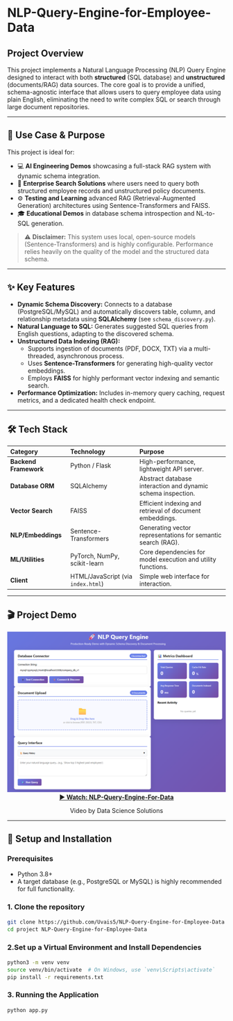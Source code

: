 # NLP-Query-Engine-for-Employee-Data


## Project Overview

This project implements a Natural Language Processing (NLP) Query Engine designed to interact with both **structured** (SQL database) and **unstructured** (documents/RAG) data sources. The core goal is to provide a unified, schema-agnostic interface that allows users to query employee data using plain English, eliminating the need to write complex SQL or search through large document repositories.

---

## 🎯 Use Case & Purpose

This project is ideal for:

- 💻 **AI Engineering Demos** showcasing a full-stack RAG system with dynamic schema integration.
- 🏢 **Enterprise Search Solutions** where users need to query both structured employee records and unstructured policy documents.
- ⚙️ **Testing and Learning** advanced RAG (Retrieval-Augmented Generation) architectures using Sentence-Transformers and FAISS.
- 🎓 **Educational Demos** in database schema introspection and NL-to-SQL generation.

> ⚠️ **Disclaimer:** This system uses local, open-source models (Sentence-Transformers) and is highly configurable. Performance relies heavily on the quality of the model and the structured data schema.

---

## ✨ Key Features

* **Dynamic Schema Discovery:** Connects to a database (PostgreSQL/MySQL) and automatically discovers table, column, and relationship metadata using **SQLAlchemy** (see `schema_discovery.py`).
* **Natural Language to SQL:** Generates suggested SQL queries from English questions, adapting to the discovered schema.
* **Unstructured Data Indexing (RAG):**
    * Supports ingestion of documents (PDF, DOCX, TXT) via a multi-threaded, asynchronous process.
    * Uses **Sentence-Transformers** for generating high-quality vector embeddings.
    * Employs **FAISS** for highly performant vector indexing and semantic search.
* **Performance Optimization:** Includes in-memory query caching, request metrics, and a dedicated health check endpoint.

---

## 🛠 Tech Stack

| Category | Technology | Purpose |
| :--- | :--- | :--- |
| **Backend Framework** | Python / Flask | High-performance, lightweight API server. |
| **Database ORM** | SQLAlchemy | Abstract database interaction and dynamic schema inspection. |
| **Vector Search** | FAISS | Efficient indexing and retrieval of document embeddings. |
| **NLP/Embeddings** | Sentence-Transformers | Generating vector representations for semantic search (RAG). |
| **ML/Utilities** | PyTorch, NumPy, scikit-learn | Core dependencies for model execution and utility functions. |
| **Client** | HTML/JavaScript (via `index.html`) | Simple web interface for interaction. |

---

## 🎬 Project Demo

<div align="center">
  <a href="https://drive.google.com/file/d/1qTE3pssaGR8LOkpC9CuVRxdd6PT2ciOj/view?usp=drive_link" target="_blank">
    <img src="thumbnail.png" alt="Watch Flexible Emotion Detector Demo" width="640">
  </a>
  <br>
  <strong><a href="https://drive.google.com/file/d/1qTE3pssaGR8LOkpC9CuVRxdd6PT2ciOj/view?usp=drive_link" target="_blank">▶️ Watch: NLP-Query-Engine-For-Data</a></strong>
  <p>Video by Data Science Solutions</p>
</div>

---
## 🚀 Setup and Installation

### Prerequisites

* Python 3.8+
* A target database (e.g., PostgreSQL or MySQL) is highly recommended for full functionality.

### 1. Clone the repository

```bash
git clone https://github.com/Uvais5/NLP-Query-Engine-for-Employee-Data
cd project NLP-Query-Engine-for-Employee-Data
```
### 2.Set up a Virtual Environment and Install Dependencies
```bash
python3 -m venv venv
source venv/bin/activate  # On Windows, use `venv\Scripts\activate`
pip install -r requirements.txt
```
### 3. Running the Application
```
python app.py
```
